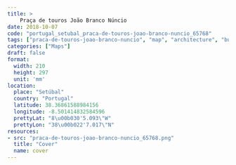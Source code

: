 ```yaml
---
title: > 
    Praça de touros João Branco Núncio
date: 2018-10-07
code: "portugal_setubal_praca-de-touros-joao-branco-nuncio_65768"
tags: ["praca-de-touros-joao-branco-nuncio", "map", "architecture", "buildings", "Setúbal", "Portugal"]
categories: ["Maps"]
draft: false
format:
  width: 210
  height: 297
  unit: 'mm'
location:
  place: "Setúbal"
  country: "Portugal"
  latitude: 38.36861588984156
  longitude: -8.501414832584596
  prettyLat: "8\u00b030'5.093\"W"
  prettyLon: "38\u00b022'7.017\"N"
resources:
- src: "praca-de-touros-joao-branco-nuncio_65768.png"
  title: "Cover"
  name: cover
---
```

